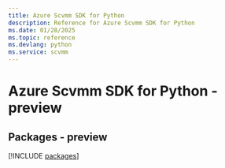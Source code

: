 ```yaml
---
title: Azure Scvmm SDK for Python
description: Reference for Azure Scvmm SDK for Python
ms.date: 01/28/2025
ms.topic: reference
ms.devlang: python
ms.service: scvmm
---
```

# Azure Scvmm SDK for Python - preview
## Packages - preview
[!INCLUDE [packages](scvmm-index.md)]